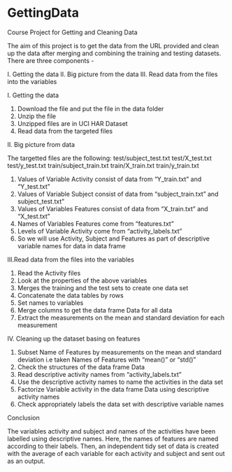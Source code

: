 # GettingData
Course Project for Getting and Cleaning Data

The aim of this project is to get the data from the URL provided and clean up the data after merging and combining the training and testing datasets. There are three components -

I. Getting the data
II. Big picture from the data
III. Read data from the files into the variables



I. Getting the data

1. Download the file and put the file in the data folder
2. Unzip the file
3. Unzipped files are in UCI HAR Dataset
4. Read data from the targeted files


II. Big picture from data

The targetted files are the following:
test/subject_test.txt
test/X_test.txt
test/y_test.txt
train/subject_train.txt
train/X_train.txt
train/y_train.txt

1. Values of Variable Activity consist of data from “Y_train.txt” and “Y_test.txt”
2. Values of Variable Subject consist of data from “subject_train.txt” and subject_test.txt"
3. Values of Variables Features consist of data from “X_train.txt” and “X_test.txt”
4. Names of Variables Features come from “features.txt”
5. Levels of Variable Activity come from “activity_labels.txt”
6. So we will use Activity, Subject and Features as part of descriptive variable names for data in data frame


III.Read data from the files into the variables

1. Read the Activity files
2. Look at the properties of the above variables
3. Merges the training and the test sets to create one data set
4. Concatenate the data tables by rows
5. Set names to variables
6. Merge columns to get the data frame Data for all data
7. Extract the measurements on the mean and standard deviation for each measurement


IV. Cleaning up the dataset basing on features

1. Subset Name of Features by measurements on the mean and standard deviation i.e taken Names of Features with “mean()” or “std()”
2. Check the structures of the data frame Data
3. Read descriptive activity names from “activity_labels.txt”
4. Use the descriptive activity names to name the activities in the data set
5. Factorize Variable activity in the data frame Data using descriptive activity names
6. Check appropriately labels the data set with descriptive variable names



Conclusion 

The variables activity and subject and names of the activities have been labelled using descriptive names. Here, the names of features are named according to their labels. Then, an independent tidy set of data is created with the average of each variable for each activity and subject and sent out as an output. 
